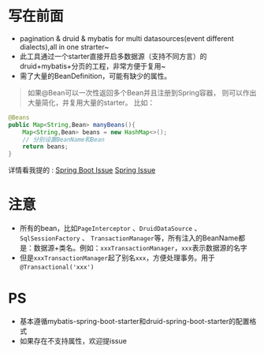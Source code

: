 # 写在前面

- pagination &  druid & mybatis for multi datasources(event different dialects),all in one strarter~
- 此工具通过一个starter直接开启多数据源（支持不同方言）的druid+mybatis+分页的工程，非常方便于复用~
- 需了大量的BeanDefinition，可能有缺少的属性。
>   如果@Bean可以一次性返回多个Bean并且注册到Spring容器，
则可以作出大量简化，并复用大量的starter。
比如：
```java
@Beans
public Map<String,Bean> manyBeans(){
    Map<String,Bean> beans = new HashMap<>();
    // 分别设置BeanName和Bean
    return beans;
}
```
详情看我提的 :
[Spring Boot Issue](https://github.com/spring-projects/spring-boot/issues/14978)
[Spring Issue](https://jira.spring.io/browse/SPR-17441)

# 注意
- 所有的bean，比如`PageInterceptor`  、`DruidDataSource` 、 `SqlSessionFactory` 、 `TransactionManager`等，所有注入的BeanName都是：数据源+类名。例如：`xxxTransactionManager`，`xxx`表示数据源的名字
- 但是`xxxTransactionManager`起了别名`xxx`，方便处理事务。用于`@Transactional('xxx')`

#  PS
- 基本遵循mybatis-spring-boot-starter和druid-spring-boot-starter的配置格式
- 如果存在不支持属性，欢迎提issue
